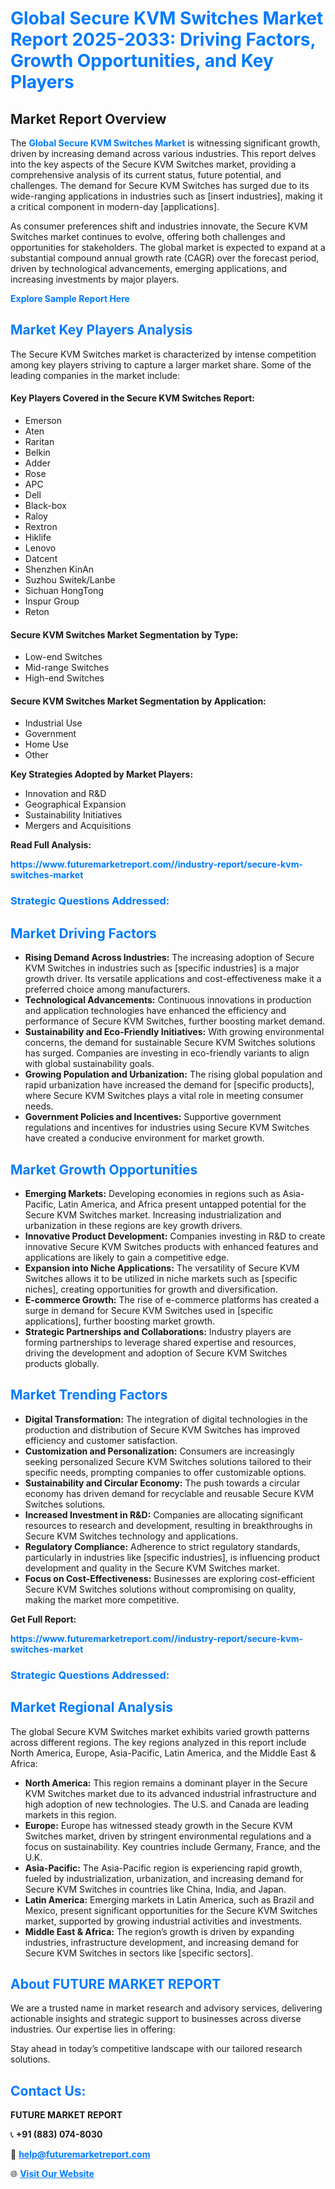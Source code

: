 <h1 style="color: #007BFF;">Global Secure KVM Switches Market Report 2025-2033: Driving Factors, Growth Opportunities, and Key Players</h1>

<section id="overview">
<h2>Market Report Overview</h2>
<p>The <a href="https://www.futuremarketreport.com//industry-report/secure-kvm-switches-market" style="color: #007BFF; text-decoration: none;"><strong>Global Secure KVM Switches Market</strong></a> is witnessing significant growth, driven by increasing demand across various industries. This report delves into the key aspects of the Secure KVM Switches market, providing a comprehensive analysis of its current status, future potential, and challenges. The demand for Secure KVM Switches has surged due to its wide-ranging applications in industries such as [insert industries], making it a critical component in modern-day [applications].</p>
<p>As consumer preferences shift and industries innovate, the Secure KVM Switches market continues to evolve, offering both challenges and opportunities for stakeholders. The global market is expected to expand at a substantial compound annual growth rate (CAGR) over the forecast period, driven by technological advancements, emerging applications, and increasing investments by major players.</p>
</section>

<section id="overview">
<p><a href="https://www.futuremarketreport.com//request-sample/reportId=88450" style="color: #007BFF; text-decoration: none;"><strong>Explore Sample Report Here</strong></a></p>
</section>

<section id="key-players">
<h2 style="color: #007BFF;">Market Key Players Analysis</h2>
<p>The Secure KVM Switches market is characterized by intense competition among key players striving to capture a larger market share. Some of the leading companies in the market include:</p>
<h4>Key Players Covered in the Secure KVM Switches Report:</h4>
<ul><li>Emerson</li><li>Aten</li><li>Raritan</li><li>Belkin</li><li>Adder</li><li>Rose</li><li>APC</li><li>Dell</li><li>Black-box</li><li>Raloy</li><li>Rextron</li><li>Hiklife</li><li>Lenovo</li><li>Datcent</li><li>Shenzhen KinAn</li><li>Suzhou Switek/Lanbe</li><li>Sichuan HongTong</li><li>Inspur Group</li><li>Reton</li></ul>
<h4>Secure KVM Switches Market Segmentation by Type:</h4>
<ul><li>Low-end Switches</li><li>Mid-range Switches</li><li>High-end Switches</li></ul>

<h4>Secure KVM Switches Market Segmentation by Application:</h4>
<ul><li>Industrial Use</li><li>Government</li><li>Home Use</li><li>Other</li></ul>
<p><strong>Key Strategies Adopted by Market Players:</strong></p>
<ul>
<li>Innovation and R&D</li>
<li>Geographical Expansion</li>
<li>Sustainability Initiatives</li>
<li>Mergers and Acquisitions</li>
</ul>
</section>

<section>
<p><strong>Read Full Analysis: </strong></p><a href="https://www.futuremarketreport.com//industry-report/secure-kvm-switches-market" style="color: #007BFF; text-decoration: none;"><strong>https://www.futuremarketreport.com//industry-report/secure-kvm-switches-market</strong></a>
<h3 style="color: #007BFF;">Strategic Questions Addressed:</h3>
</section>

<section id="driving-factors">
<h2 style="color: #007BFF;">Market Driving Factors</h2>
<ul>
<li><strong>Rising Demand Across Industries:</strong> The increasing adoption of Secure KVM Switches in industries such as [specific industries] is a major growth driver. Its versatile applications and cost-effectiveness make it a preferred choice among manufacturers.</li>
<li><strong>Technological Advancements:</strong> Continuous innovations in production and application technologies have enhanced the efficiency and performance of Secure KVM Switches, further boosting market demand.</li>
<li><strong>Sustainability and Eco-Friendly Initiatives:</strong> With growing environmental concerns, the demand for sustainable Secure KVM Switches solutions has surged. Companies are investing in eco-friendly variants to align with global sustainability goals.</li>
<li><strong>Growing Population and Urbanization:</strong> The rising global population and rapid urbanization have increased the demand for [specific products], where Secure KVM Switches plays a vital role in meeting consumer needs.</li>
<li><strong>Government Policies and Incentives:</strong> Supportive government regulations and incentives for industries using Secure KVM Switches have created a conducive environment for market growth.</li>
</ul>
</section>

<section id="growth-opportunities">
<h2 style="color: #007BFF;">Market Growth Opportunities</h2>
<ul>
<li><strong>Emerging Markets:</strong> Developing economies in regions such as Asia-Pacific, Latin America, and Africa present untapped potential for the Secure KVM Switches market. Increasing industrialization and urbanization in these regions are key growth drivers.</li>
<li><strong>Innovative Product Development:</strong> Companies investing in R&D to create innovative Secure KVM Switches products with enhanced features and applications are likely to gain a competitive edge.</li>
<li><strong>Expansion into Niche Applications:</strong> The versatility of Secure KVM Switches allows it to be utilized in niche markets such as [specific niches], creating opportunities for growth and diversification.</li>
<li><strong>E-commerce Growth:</strong> The rise of e-commerce platforms has created a surge in demand for Secure KVM Switches used in [specific applications], further boosting market growth.</li>
<li><strong>Strategic Partnerships and Collaborations:</strong> Industry players are forming partnerships to leverage shared expertise and resources, driving the development and adoption of Secure KVM Switches products globally.</li>
</ul>
</section>

<section id="trending-factors">
<h2 style="color: #007BFF;">Market Trending Factors</h2>
<ul>
<li><strong>Digital Transformation:</strong> The integration of digital technologies in the production and distribution of Secure KVM Switches has improved efficiency and customer satisfaction.</li>
<li><strong>Customization and Personalization:</strong> Consumers are increasingly seeking personalized Secure KVM Switches solutions tailored to their specific needs, prompting companies to offer customizable options.</li>
<li><strong>Sustainability and Circular Economy:</strong> The push towards a circular economy has driven demand for recyclable and reusable Secure KVM Switches solutions.</li>
<li><strong>Increased Investment in R&D:</strong> Companies are allocating significant resources to research and development, resulting in breakthroughs in Secure KVM Switches technology and applications.</li>
<li><strong>Regulatory Compliance:</strong> Adherence to strict regulatory standards, particularly in industries like [specific industries], is influencing product development and quality in the Secure KVM Switches market.</li>
<li><strong>Focus on Cost-Effectiveness:</strong> Businesses are exploring cost-efficient Secure KVM Switches solutions without compromising on quality, making the market more competitive.</li>
</ul>
</section>

<section>
<p><strong>Get Full Report: </strong></p><a href="https://www.futuremarketreport.com//industry-report/secure-kvm-switches-market" style="color: #007BFF; text-decoration: none;"><strong>https://www.futuremarketreport.com//industry-report/secure-kvm-switches-market</strong></a>
<h3 style="color: #007BFF;">Strategic Questions Addressed:</h3>
</section>


<section id="regional-analysis">
<h2 style="color: #007BFF;">Market Regional Analysis</h2>
<p>The global Secure KVM Switches market exhibits varied growth patterns across different regions. The key regions analyzed in this report include North America, Europe, Asia-Pacific, Latin America, and the Middle East & Africa:</p>
<ul>
<li><strong>North America:</strong> This region remains a dominant player in the Secure KVM Switches market due to its advanced industrial infrastructure and high adoption of new technologies. The U.S. and Canada are leading markets in this region.</li>
<li><strong>Europe:</strong> Europe has witnessed steady growth in the Secure KVM Switches market, driven by stringent environmental regulations and a focus on sustainability. Key countries include Germany, France, and the U.K.</li>
<li><strong>Asia-Pacific:</strong> The Asia-Pacific region is experiencing rapid growth, fueled by industrialization, urbanization, and increasing demand for Secure KVM Switches in countries like China, India, and Japan.</li>
<li><strong>Latin America:</strong> Emerging markets in Latin America, such as Brazil and Mexico, present significant opportunities for the Secure KVM Switches market, supported by growing industrial activities and investments.</li>
<li><strong>Middle East & Africa:</strong> The region’s growth is driven by expanding industries, infrastructure development, and increasing demand for Secure KVM Switches in sectors like [specific sectors].</li>
</ul>
</section>

<footer>
<h2 style="color: #007BFF;">About FUTURE MARKET REPORT</h2>
<p>We are a trusted name in market research and advisory services, delivering actionable insights and strategic support to businesses across diverse industries. Our expertise lies in offering:</p>

<p>Stay ahead in today’s competitive landscape with our tailored research solutions.</p>

<h2 style="color: #007BFF;">Contact Us:</h2>
<p><strong>FUTURE MARKET REPORT</strong></p>
<p>📞 <strong>+91 (883) 074-8030</strong></p>
<p>📧 <strong><a href="mailto:help@futuremarketreport.com" style="color: #007BFF;">help@futuremarketreport.com</a></strong></p>
<p>🌐 <strong><a href="https://www.futuremarketreport.com/" style="color: #007BFF;">Visit Our Website</a></strong></p>
</footer>